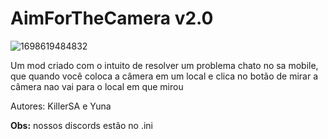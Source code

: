 # AimForTheCamera v2.0
![1698619484832](https://github.com/KillerSAA/AimForTheCamera_v2.0/assets/136983879/9e6a6ba2-602f-4a0d-9411-906146133ef6)

Um mod criado com o intuito de resolver um problema chato no sa mobile, que quando você coloca a câmera em um local e clica no botão de mirar a câmera nao vai para o local em que mirou

Autores: KillerSA e Yuna

**Obs:** nossos discords estão no .ini
